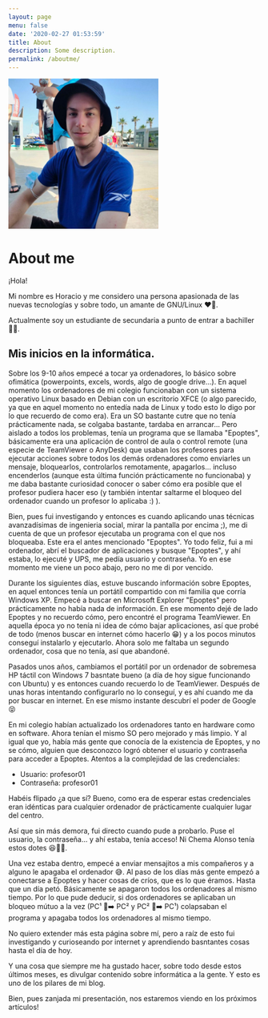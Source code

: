 ```yaml
---
layout: page
menu: false
date: '2020-02-27 01:53:59'
title: About
description: Some description.
permalink: /aboutme/
---
```


<img class="img-rounded" src="/assets/img/uploads/profile.jpg" alt="Horacio M." width="300">

# About me

¡Hola!

Mi nombre es Horacio y me considero una persona apasionada de las nuevas tecnologías y sobre todo, un amante de GNU/Linux ❤️🐧.

Actualmente soy un estudiante de secundaria a punto de entrar a bachiller 😵‍💫.

## Mis inicios en la informática.

Sobre los 9-10 años empecé a tocar ya ordenadores, lo básico sobre ofimática (powerpoints, excels, words, algo de google drive...).
En aquel momento los ordenadores de mi colegio funcionaban con un sistema operativo Linux basado en Debian con un escritorio XFCE
(o algo parecido, ya que en aquel momento no entedía nada de Linux y todo esto lo digo por lo que recuerdo de como era). Era un SO
bastante cutre que no tenía prácticamente nada, se colgaba bastante, tardaba en arrancar... Pero aislado a todos los problemas, tenía
un programa que se llamaba "Epoptes", básicamente era una aplicación de control de aula o control remote (una especie de TeamViewer o AnyDesk)
que usaban los profesores para ejecutar acciones sobre todos los demás ordenadores como enviarles un mensaje, bloquearlos,
controlarlos remotamente, apagarlos... incluso encenderlos (aunque esta última función prácticamente no funcionaba) y me daba bastante curiosidad
conocer o saber cómo era posible que el profesor pudiera hacer eso (y también intentar saltarme el bloqueo del ordenador cuando un profesor lo aplicaba :) ).

Bien, pues fui investigando y entonces es cuando aplicando unas técnicas avanzadísimas de ingenieria social, mirar la pantalla por encima ;), me di cuenta de que
un profesor ejecutaba un programa con el que nos bloqueaba. Este era el antes mencionado "Epoptes". Yo todo feliz, fui a mi ordenador, abrí el buscador de aplicaciones
y busque "Epoptes", y ahí estaba, lo ejecuté y UPS, me pedía usuario y contraseña. Yo en ese momento me viene un poco abajo, pero no me di por vencido.

Durante los siguientes días, estuve buscando información sobre Epoptes, en aquel entonces tenía un portátil compartido con mi familia que corría Windows XP.
Empecé a buscar en Microsoft Explorer "Epoptes" pero prácticamente no había nada de información. En ese momento dejé de lado Epoptes y no recuerdo cómo, pero encontré el programa
TeamViewer. En aquella época yo no tenía ni idea de cómo bajar aplicaciones, así que probé de todo (menos buscar en internet cómo hacerlo 😁​) y a los pocos minutos
conseguí instalarlo y ejecutarlo. Ahora solo me faltaba un segundo ordenador, cosa que no tenía, así que abandoné.

Pasados unos años, cambiamos el portátil por un ordenador de sobremesa HP táctil con Windows 7 basntate bueno (a día de hoy sigue funcionando con Ubuntu) y es entonces cuando recuerdo
lo de TeamViewer. Después de unas horas intentando configurarlo no lo conseguí, y es ahí cuando me da por buscar en internet. En ese mismo instante descubrí el poder de Google 😝​

En mi colegio habían actualizado los ordenadores tanto en hardware como en software. Ahora tenían el mismo SO pero mejorado y más limpio. Y al igual que yo, había más gente
que conocía de la existencia de Epoptes, y no se cómo, alguien que desconozco logró obtener el usuario y contraseña para acceder a Epoptes. Atentos a la complejidad de las credenciales:

- Usuario: profesor01
- Contraseña: profesor01

Habéis flipado ¿a que sí? Bueno, como era de esperar estas credenciales eran idénticas para cualquier ordenador de prácticamente cualquier lugar del centro.

Así que sin más demora, fui directo cuando pude a probarlo. Puse el usuario, la contraseña... y ahí estaba, tenía acceso! Ni Chema Alonso tenía estos dotes ​😆​👨‍💻​.

Una vez estaba dentro, empecé a enviar mensajitos a mis compañeros y a alguno le apagaba el ordenador 😅​. Al paso de los días más gente empezó a conectarse a Epoptes y hacer cosas
de críos, que es lo que éramos. Hasta que un día petó. Básicamente se apagaron todos los ordenadores al mismo tiempo. Por lo que pude deducir, si dos ordenadores se aplicaban un bloqueo
mútuo a la vez (PC¹ 🔐​➡️​ PC² y PC² 🔐​➡️​ PC¹) colapsaban el programa y apagaba todos los ordenadores al mismo tiempo.

No quiero extender más esta página sobre mí, pero a raíz de esto fui investigando y curioseando por internet y aprendiendo basntantes cosas hasta el día de hoy.

Y una cosa que siempre me ha gustado hacer, sobre todo desde estos últimos meses, es divulgar contenido sobre informática a la gente. Y esto es uno de los pilares de mi blog.

Bien, pues zanjada mi presentación, nos estaremos viendo en los próximos artículos!
